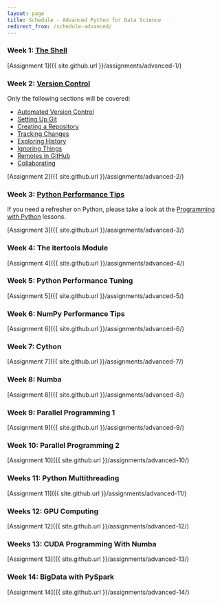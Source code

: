 ```yaml
---
layout: page
title: Schedule - Advanced Python for Data Science
redirect_from: /schedule-advanced/
---
```


### Week 1: [The Shell](https://swcarpentry.github.io/shell-novice)

[Assignment 1]({{ site.github.url }}/assignments/advanced-1/)

### Week 2: [Version Control](https://swcarpentry.github.io/git-novice)

Only the following sections will be covered:
	
* [Automated Version Control](https://swcarpentry.github.io/git-novice/01-basics/)
* [Setting Up Git](https://swcarpentry.github.io/git-novice/02-setup/)
* [Creating a Repository](https://swcarpentry.github.io/git-novice/03-create/)
* [Tracking Changes](https://swcarpentry.github.io/git-novice/04-changes/)
* [Exploring History](https://swcarpentry.github.io/git-novice/05-history/)
* [Ignoring Things](https://swcarpentry.github.io/git-novice/06-ignore/)
* [Remotes in GitHub](https://swcarpentry.github.io/git-novice/07-github/)
* [Collaborating](https://swcarpentry.github.io/git-novice/08-collab/)

[Assignment 2]({{ site.github.url }}/assignments/advanced-2/)

### Week 3: [Python Performance Tips](https://nyu-cds.github.io/python-performance-tips)

If you need a refresher on Python, please take a look at the 
[Programming with Python](https://swcarpentry.github.io/python-novice-inflammation) lessons.

[Assignment 3]({{ site.github.url }}/assignments/advanced-3/)

### Week 4: The itertools Module

[Assignment 4]({{ site.github.url }}/assignments/advanced-4/)

### Week 5: Python Performance Tuning

[Assignment 5]({{ site.github.url }}/assignments/advanced-5/)

### Week 6: NumPy Performance Tips

[Assignment 6]({{ site.github.url }}/assignments/advanced-6/)

### Week 7: Cython

[Assignment 7]({{ site.github.url }}/assignments/advanced-7/)

### Week 8: Numba

[Assignment 8]({{ site.github.url }}/assignments/advanced-8/)

### Week 9: Parallel Programming 1

[Assignment 9]({{ site.github.url }}/assignments/advanced-9/)

### Week 10: Parallel Programming 2

[Assignment 10]({{ site.github.url }}/assignments/advanced-10/)

### Weeks 11: Python Multithreading

[Assignment 11]({{ site.github.url }}/assignments/advanced-11/)

### Weeks 12: GPU Computing

[Assignment 12]({{ site.github.url }}/assignments/advanced-12/)

### Weeks 13: CUDA Programming With Numba

[Assignment 13]({{ site.github.url }}/assignments/advanced-13/)

### Week 14: BigData with PySpark

[Assignment 14]({{ site.github.url }}/assignments/advanced-14/)
